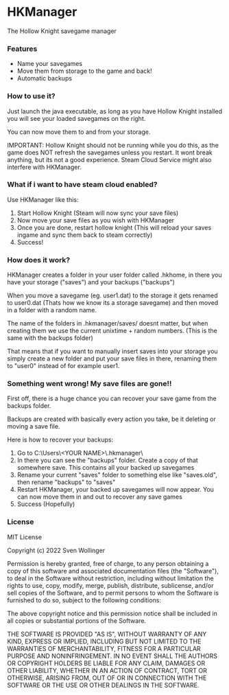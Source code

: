 # HKManager
The Hollow Knight savegame manager

### Features
- Name your savegames
- Move them from storage to the game and back!
- Automatic backups

### How to use it?
Just launch the java executable, as long as you have Hollow Knight installed you will see your loaded savegames on the right.

You can now move them to and from your storage.

IMPORTANT: Hollow Knight should not be running while you do this, as the game does NOT refresh the savegames unless you restart.
It wont break anything, but its not a good experience.
Steam Cloud Service might also interfere with HKManager.

### What if i want to have steam cloud enabled?
Use HKManager like this:

1. Start Hollow Knight (Steam will now sync your save files)
2. Now move your save files as you wish with HKManager
3. Once you are done, restart hollow knight (This will reload your saves ingame and sync them back to steam correctly)
4. Success!

### How does it work?
HKManager creates a folder in your user folder called .hkhome, in there you have your storage ("saves") and your backups ("backups")

When you move a savegame (eg. user1.dat) to the storage it gets renamed to user0.dat (Thats how we know its a storage savegame) and then moved in a folder with a random name.

The name of the folders in .hkmanager/saves/ doesnt matter, but when creating them we use the current unixtime + random numbers. (This is the same with the backups folder)

That means that if you want to manually insert saves into your storage you simply create a new folder and put your save files in there, renaming them to "user0" instead of for example user1.

### Something went wrong! My save files are gone!!
First off, there is a huge chance you can recover your save game from the backups folder.

Backups are created with basically every action you take, be it deleting or moving a save file.

Here is how to recover your backups:

1. Go to C:\Users\\\<YOUR NAME>\\.hkmanager\
2. In there you can see the "backups" folder. Create a copy of that somewhere save. This contains all your backed up savegames
3. Rename your current "saves" folder to something else like "saves.old", then rename "backups" to "saves"
4. Restart HKManager, your backed up savegames will now appear. You can now move them in and out to recover any save games
5. Success (Hopefully)

### License

MIT License

Copyright (c) 2022 Sven Wollinger

Permission is hereby granted, free of charge, to any person obtaining a copy
of this software and associated documentation files (the "Software"), to deal
in the Software without restriction, including without limitation the rights
to use, copy, modify, merge, publish, distribute, sublicense, and/or sell
copies of the Software, and to permit persons to whom the Software is
furnished to do so, subject to the following conditions:

The above copyright notice and this permission notice shall be included in all
copies or substantial portions of the Software.

THE SOFTWARE IS PROVIDED "AS IS", WITHOUT WARRANTY OF ANY KIND, EXPRESS OR
IMPLIED, INCLUDING BUT NOT LIMITED TO THE WARRANTIES OF MERCHANTABILITY,
FITNESS FOR A PARTICULAR PURPOSE AND NONINFRINGEMENT. IN NO EVENT SHALL THE
AUTHORS OR COPYRIGHT HOLDERS BE LIABLE FOR ANY CLAIM, DAMAGES OR OTHER
LIABILITY, WHETHER IN AN ACTION OF CONTRACT, TORT OR OTHERWISE, ARISING FROM,
OUT OF OR IN CONNECTION WITH THE SOFTWARE OR THE USE OR OTHER DEALINGS IN THE
SOFTWARE.
